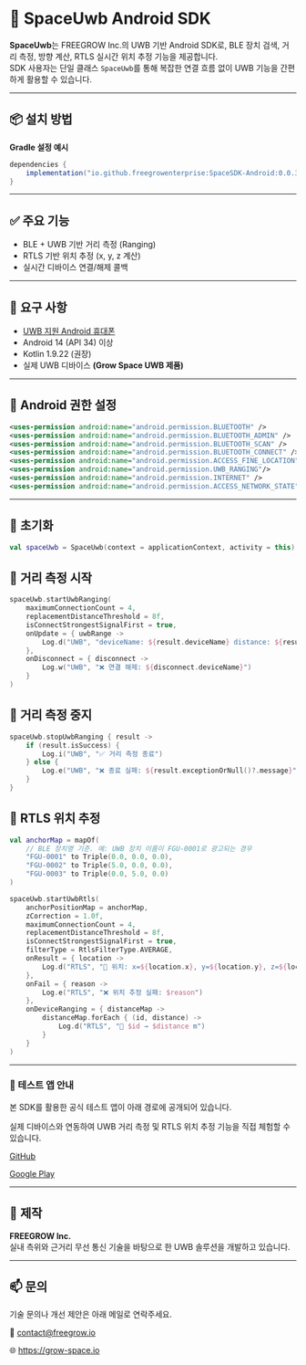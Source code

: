 # 📡 SpaceUwb Android SDK

**SpaceUwb**는 FREEGROW Inc.의 UWB 기반 Android SDK로, BLE 장치 검색, 거리 측정, 방향 계산, RTLS 실시간 위치 추정 기능을 제공합니다.  
SDK 사용자는 단일 클래스 `SpaceUwb`를 통해 복잡한 연결 흐름 없이 UWB 기능을 간편하게 활용할 수 있습니다.

---


## 📦 설치 방법

**Gradle 설정 예시**

```groovy
dependencies {
    implementation("io.github.freegrowenterprise:SpaceSDK-Android:0.0.3")
}

```

---

## ✅ 주요 기능

- BLE + UWB 기반 거리 측정 (Ranging)
- RTLS 기반 위치 추정 (x, y, z 계산)
- 실시간 디바이스 연결/해제 콜백

---

## 🔧 요구 사항
- [UWB 지원 Android 휴대폰](https://blog.naver.com/growdevelopers/223812647964)
- Android 14 (API 34) 이상
- Kotlin 1.9.22 (권장)
- 실제 UWB 디바이스 **(Grow Space UWB 제품)**

---

## 📑 Android 권한 설정
```xml
<uses-permission android:name="android.permission.BLUETOOTH" />
<uses-permission android:name="android.permission.BLUETOOTH_ADMIN" />
<uses-permission android:name="android.permission.BLUETOOTH_SCAN" />
<uses-permission android:name="android.permission.BLUETOOTH_CONNECT" />
<uses-permission android:name="android.permission.ACCESS_FINE_LOCATION" />
<uses-permission android:name="android.permission.UWB_RANGING"/>
<uses-permission android:name="android.permission.INTERNET" />
<uses-permission android:name="android.permission.ACCESS_NETWORK_STATE" />
```

---

## 🧱 초기화

```kotlin
val spaceUwb = SpaceUwb(context = applicationContext, activity = this)
```

## 🚀 거리 측정 시작
```kotlin
spaceUwb.startUwbRanging(
    maximumConnectionCount = 4,
    replacementDistanceThreshold = 8f,
    isConnectStrongestSignalFirst = true,
    onUpdate = { uwbRange ->
        Log.d("UWB", "deviceName: ${result.deviceName} distance: ${result.distance}m, azimuth: ${result.azimuth}, elevation: ${result.elevation}")
    },
    onDisconnect = { disconnect ->
        Log.w("UWB", "❌ 연결 해제: ${disconnect.deviceName}")
    }
)
```

## 🛑 거리 측정 중지
```kotlin
spaceUwb.stopUwbRanging { result ->
    if (result.isSuccess) {
        Log.i("UWB", "✅ 거리 측정 종료")
    } else {
        Log.e("UWB", "❌ 종료 실패: ${result.exceptionOrNull()?.message}")
    }
}
```

## 📍 RTLS 위치 추정
```kotlin
val anchorMap = mapOf(
    // BLE 장치명 기준. 예: UWB 장치 이름이 FGU-0001로 광고되는 경우
    "FGU-0001" to Triple(0.0, 0.0, 0.0),
    "FGU-0002" to Triple(5.0, 0.0, 0.0),
    "FGU-0003" to Triple(0.0, 5.0, 0.0)
)

spaceUwb.startUwbRtls(
    anchorPositionMap = anchorMap,
    zCorrection = 1.0f,
    maximumConnectionCount = 4,
    replacementDistanceThreshold = 8f,
    isConnectStrongestSignalFirst = true,
    filterType = RtlsFilterType.AVERAGE,
    onResult = { location ->
        Log.d("RTLS", "📍 위치: x=${location.x}, y=${location.y}, z=${location.z}")
    },
    onFail = { reason ->
        Log.e("RTLS", "❌ 위치 추정 실패: $reason")
    },
    onDeviceRanging = { distanceMap ->
        distanceMap.forEach { (id, distance) ->
            Log.d("RTLS", "📡 $id → $distance m")
        }
    }
)
```

---

### 📱 테스트 앱 안내

본 SDK를 활용한 공식 테스트 앱이 아래 경로에 공개되어 있습니다.

실제 디바이스와 연동하여 UWB 거리 측정 및 RTLS 위치 추정 기능을 직접 체험할 수 있습니다.	

[GitHub](https://github.com/freegrowenterprise/SpaceSDK-Android-TestApp)

[Google Play](https://play.google.com/store/apps/details?id=com.growspace.testapp&pcampaignid=web_share)

 ---

## 🏢 제작

**FREEGROW Inc.**  
실내 측위와 근거리 무선 통신 기술을 바탕으로 한 UWB 솔루션을 개발하고 있습니다.

---

## 📫 문의

기술 문의나 개선 제안은 아래 메일로 연락주세요.

📮 contact@freegrow.io

🌐 https://grow-space.io

